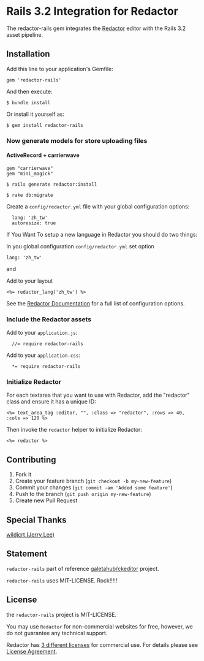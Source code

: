 # Rails 3.2 Integration for Redactor

The redactor-rails gem integrates the [Redactor](http://redactorjs.com/) editor with the Rails 3.2 asset pipeline.

## Installation

Add this line to your application's Gemfile:

    gem 'redactor-rails'

And then execute:

    $ bundle install

Or install it yourself as:

    $ gem install redactor-rails

### Now generate models for store uploading files

#### ActiveRecord + carrierwave

    gem "carrierwave"
    gem "mini_magick"

    $ rails generate redactor:install

    $ rake db:migrate
Create a `config/redactor.yml` file with your global configuration options:

      lang: 'zh_tw'
      autoresize: true

If You Want To setup a new language in Redactor you should do two things:

In you global configuration `config/redactor.yml` set option

    lang: 'zh_tw'
and

Add to your layout

    <%= redactor_lang('zh_tw') %>

See the [Redactor Documentation](http://redactorjs.com/docs/settings/) for a full list of configuration options.

### Include the Redactor assets

Add to your `application.js`:

      //= require redactor-rails

Add to your `application.css`:

      *= require redactor-rails

### Initialize Redactor

For each textarea that you want to use with Redactor, add the "redactor" class and ensure it has a unique ID:

    <%= text_area_tag :editor, "", :class => "redactor", :rows => 40, :cols => 120 %>

Then invoke the `redactor` helper to initialize Redactor:

    <%= redactor %>


## Contributing

1. Fork it
2. Create your feature branch (`git checkout -b my-new-feature`)
3. Commit your changes (`git commit -am 'Added some feature'`)
4. Push to the branch (`git push origin my-new-feature`)
5. Create new Pull Request

## Special Thanks

[wildjcrt (Jerry Lee)](https://github.com/wildjcrt/)
## Statement

`redactor-rails` part of reference [galetahub/ckeditor](https://github.com/galetahub/ckeditor) project.

`redactor-rails` uses MIT-LICENSE. Rock!!!!!

## License

the `redactor-rails` project is MIT-LICENSE.

You may use `Redactor` for non-commercial websites for free, however, we do not guarantee any technical support.

Redactor has [3 different licenses](http://redactorjs.com/download/) for commercial use.
For details please see [License Agreement](http://redactorjs.com/download/).
